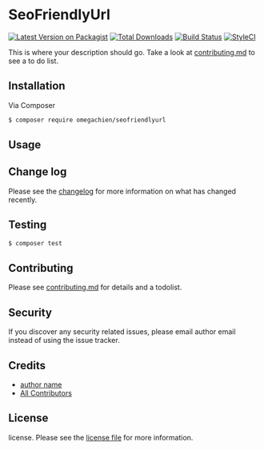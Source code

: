 # SeoFriendlyUrl

[![Latest Version on Packagist][ico-version]][link-packagist]
[![Total Downloads][ico-downloads]][link-downloads]
[![Build Status][ico-travis]][link-travis]
[![StyleCI][ico-styleci]][link-styleci]

This is where your description should go. Take a look at [contributing.md](contributing.md) to see a to do list.

## Installation

Via Composer

``` bash
$ composer require omegachien/seofriendlyurl
```

## Usage

## Change log

Please see the [changelog](changelog.md) for more information on what has changed recently.

## Testing

``` bash
$ composer test
```

## Contributing

Please see [contributing.md](contributing.md) for details and a todolist.

## Security

If you discover any security related issues, please email author email instead of using the issue tracker.

## Credits

- [author name][link-author]
- [All Contributors][link-contributors]

## License

license. Please see the [license file](license.md) for more information.

[ico-version]: https://img.shields.io/packagist/v/omegachien/seofriendlyurl.svg?style=flat-square
[ico-downloads]: https://img.shields.io/packagist/dt/omegachien/seofriendlyurl.svg?style=flat-square
[ico-travis]: https://img.shields.io/travis/omegachien/seofriendlyurl/master.svg?style=flat-square
[ico-styleci]: https://styleci.io/repos/12345678/shield

[link-packagist]: https://packagist.org/packages/omegachien/seofriendlyurl
[link-downloads]: https://packagist.org/packages/omegachien/seofriendlyurl
[link-travis]: https://travis-ci.org/omegachien/seofriendlyurl
[link-styleci]: https://styleci.io/repos/12345678
[link-author]: https://github.com/omegachien
[link-contributors]: ../../contributors]